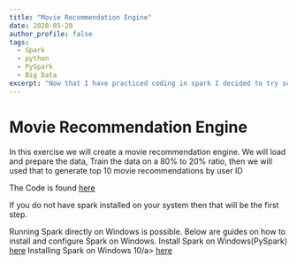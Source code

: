 ```yaml
---
title: "Movie Recommendation Engine"
date: 2020-05-20
author_profile: false
tags: 
  - Spark
  - python
  - PySpark
  - Big Data
excerpt: "Now that I have practiced coding in spark I decided to try some machine learning and do a movie recommendation engine."
---
```


# Movie Recommendation Engine

In this exercise we will create a movie recommendation engine. We will load and prepare the data, Train the data on a 80% to 20% ratio, then we will used that to generate top 10 movie recommendations by user ID

The Code is found [here](https://github.com/jcaston91/PySpark_Movie_Recommendation_Engine)

If you do not have spark installed on your system then that will be the first step. 

Running Spark directly on Windows is possible. Below are guides on how to install and configure Spark on Windows.
Install Spark on Windows(PySpark) [here](https://medium.com/@GalarnykMichael/install-spark-on-windows-pyspark-4498a5d8d66c)
Installing Spark on Windows 10/a> [here](https://www.ics.uci.edu/~shantas/Install_Spark_on_Windows10.pdf)
